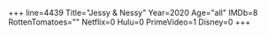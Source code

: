 +++
line=4439
Title="Jessy & Nessy"
Year=2020
Age="all"
IMDb=8
RottenTomatoes=""
Netflix=0
Hulu=0
PrimeVideo=1
Disney=0
+++

